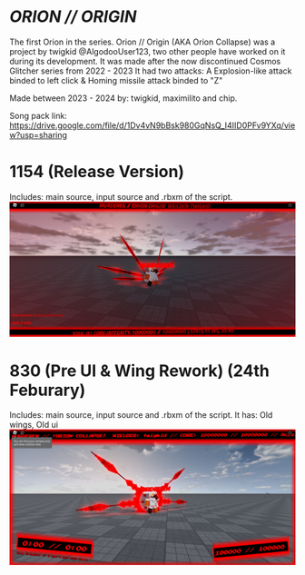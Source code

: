 # *ORION // ORIGIN*
The first Orion in the series.
Orion // Origin (AKA Orion Collapse) was a project by twigkid @AlgodooUser123, two other people have worked on it during its development.
It was made after the now discontinued Cosmos Glitcher series from 2022 - 2023
It had two attacks: A Explosion-like attack binded to left click & Homing missile attack binded to "Z"

Made between
2023 - 2024
by: twigkid, maximilito and chip.

Song pack link: https://drive.google.com/file/d/1Dv4vN9bBsk980GqNsQ_I4IID0PFv9YXq/view?usp=sharing

# 1154 (Release Version)
Includes: main source, input source and .rbxm of the script.
![Picture of "MURDEREN" (Version 1154)](RobloxScreenShot20241018_183553645.png)

# 830 (Pre UI & Wing Rework) (24th Feburary)
Includes: main source, input source and .rbxm of the script.
It has: Old wings, Old ui
![Picture of "MURDEREN" (Version 830)](RobloxScreenShot20241018_184141113.png)

